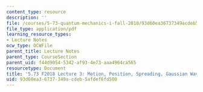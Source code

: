 ```yaml
---
content_type: resource
description: ''
file: /courses/5-73-quantum-mechanics-i-fall-2018/93d60ea36737349acdeb5afdef6fd500_MIT5_73F18_Lec3.pdf
file_type: application/pdf
learning_resource_types:
- Lecture Notes
ocw_type: OCWFile
parent_title: Lecture Notes
parent_type: CourseSection
parent_uid: f44d9054-5342-af93-4e73-aaa4964ca565
resourcetype: Document
title: '5.73 F2018 Lecture 3: Motion, Position, Spreading, Gaussian Wavepacket'
uid: 93d60ea3-6737-349a-cdeb-5afdef6fd500
---
```

